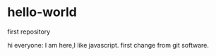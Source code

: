 # hello-world
first repository

hi everyone:
I am here,I like javascript.
first change from git software.
